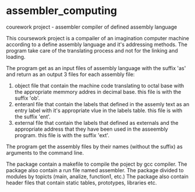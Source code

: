 # assembler_computing
courework project - assembler compiler of defined assembly language

This coursework project is a compailer of an imagination computer machine according to a define assembly language and it's addressing methods. The program take care of the translating process and not for the linking and loading. 

The program get as an input files of assembly language with the suffix 'as' and return as an output 3 files for each assembly file: 
1. object file that contain the machine code translating to octal base with the appropriate memmory addres in decimal base.
this file is with the suffix 'ob'.
2. enteranl file that contain the labels that defined in the assemly text as an entry label with it's appropriate vlue in the labels table.
this file is with the suffix 'ent'.
3. external file that contain the labels that defined as externals and the appropriate address that they have been used in the asseembly program. this file is with the suffix 'ext'.

The program get the assembly files by their names (without the suffix) as arguments to the command line.

The package contain a makefile to compile the poject by gcc compiler.
The package also contain a run file named assembler.
The package divided to modules by topicts (main, analize, function1, etc.)
The package also contain header files that contain static tables, prototypes, libraries etc.
